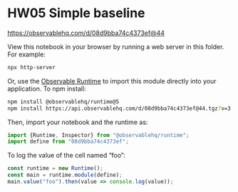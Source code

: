 # HW05 Simple baseline

https://observablehq.com/d/08d9bba74c4373ef@44

View this notebook in your browser by running a web server in this folder. For
example:

~~~sh
npx http-server
~~~

Or, use the [Observable Runtime](https://github.com/observablehq/runtime) to
import this module directly into your application. To npm install:

~~~sh
npm install @observablehq/runtime@5
npm install https://api.observablehq.com/d/08d9bba74c4373ef@44.tgz?v=3
~~~

Then, import your notebook and the runtime as:

~~~js
import {Runtime, Inspector} from "@observablehq/runtime";
import define from "08d9bba74c4373ef";
~~~

To log the value of the cell named “foo”:

~~~js
const runtime = new Runtime();
const main = runtime.module(define);
main.value("foo").then(value => console.log(value));
~~~
